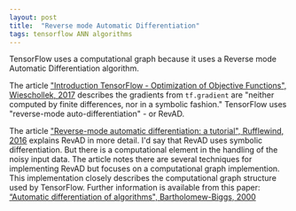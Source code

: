 ```yaml
---
layout: post
title:  "Reverse mode Automatic Differentiation"
tags: tensorflow ANN algorithms
---
```

TensorFlow uses a computational graph because it uses a
Reverse mode Automatic Differentiation algorithm.

The article
["Introduction TensorFlow - Optimization of Objective Functions", Wieschollek, 2017](http://patwie.com/tutorials/tensorflow-optimization.html)
describes the gradients from `tf.gradient` are "neither computed by finite differences, nor in a symbolic fashion."
TensorFlow uses "reverse-mode auto-differentiation" - or RevAD.

The article
["Reverse-mode automatic differentiation: a tutorial", Rufflewind, 2016](https://rufflewind.com/2016-12-30/reverse-mode-automatic-differentiation)
explains RevAD in more detail. I'd say that RevAD uses symbolic differentiation.
But there is a computational element in the handling of the noisy input data.
The article notes there are several techniques for implementing RevAD
but focuses on a computational graph implemention.
This implementation closely describes the computational graph structure used by TensorFlow.
Further information is available from this paper:
[“Automatic differentiation of algorithms", Bartholomew-Biggs, 2000](https://doi.org/10.1016/S0377-0427%2800%2900422-2)
